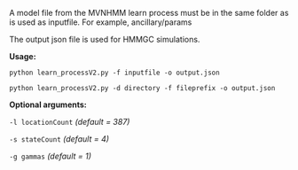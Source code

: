 A model file from the MVNHMM learn process must be in the same folder as is used as inputfile. For example, ancillary/params

The output json file is used for HMMGC simulations.

**Usage:**

`python learn_processV2.py -f inputfile -o output.json`

`python learn_processV2.py -d directory -f fileprefix -o output.json`

**Optional arguments:**

`-l locationCount` *(default = 387)*

`-s stateCount` *(default = 4)*

`-g gammas` *(default = 1)*
